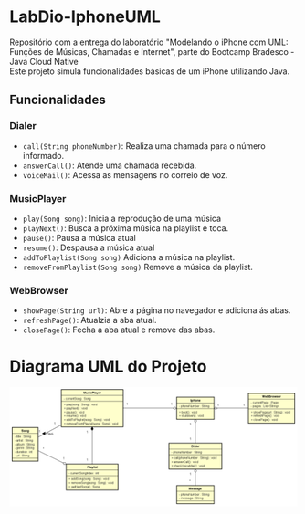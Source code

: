 


# LabDio-IphoneUML
Repositório com a entrega do laboratório "Modelando o iPhone com UML: Funções de Músicas, Chamadas e Internet", parte do Bootcamp Bradesco - Java Cloud Native<br>
Este projeto simula funcionalidades básicas de um iPhone utilizando Java.

## Funcionalidades

### Dialer
- `call(String phoneNumber)`: Realiza uma chamada para o número informado.
- `answerCall()`: Atende uma chamada recebida.
- `voiceMail()`: Acessa as mensagens no correio de voz.

### MusicPlayer
- `play(Song song)`: Inicia a reprodução de uma música
- `playNext()`: Busca a próxima música na playlist e toca.
- `pause()`: Pausa a música atual
- `resume()`: Despausa a música atual
- `addToPlaylist(Song song)` Adiciona a música na playlist.
- `removeFromPlaylist(Song song)` Remove a música da playlist.

### WebBrowser
- `showPage(String url)`: Abre a página no navegador e adiciona ás abas.
- `refreshPage()`: Atualzia a aba atual.
- `closePage()`: Fecha a aba atual e remove das abas.

# Diagrama UML do Projeto
![Diagrama Iphone](uml/DiagramaUML.png?)
